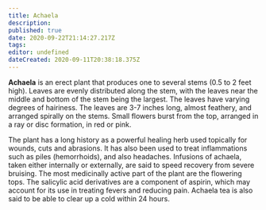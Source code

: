 ```yaml
---
title: Achaela
description: 
published: true
date: 2020-09-22T21:14:27.217Z
tags: 
editor: undefined
dateCreated: 2020-09-11T20:38:18.375Z
---
```


**Achaela** is an erect plant that produces one to several stems (0.5 to 2 feet high). Leaves are evenly distributed along the stem, with the leaves near the middle and bottom of the stem being the largest. The leaves have varying degrees of hairiness. The leaves are 3-7 inches long, almost feathery, and arranged spirally on the stems. Small flowers burst from the top, arranged in a ray or disc formation, in red or pink.

The plant has a long history as a powerful healing herb used topically for wounds, cuts and abrasions. It has also been used to treat inflammations such as piles (hemorrhoids), and also headaches. Infusions of achaela, taken either internally or externally, are said to speed recovery from severe bruising. The most medicinally active part of the plant are the flowering tops. The salicylic acid derivatives are a component of aspirin, which may account for its use in treating fevers and reducing pain. Achaela tea is also said to be able to clear up a cold within 24 hours.